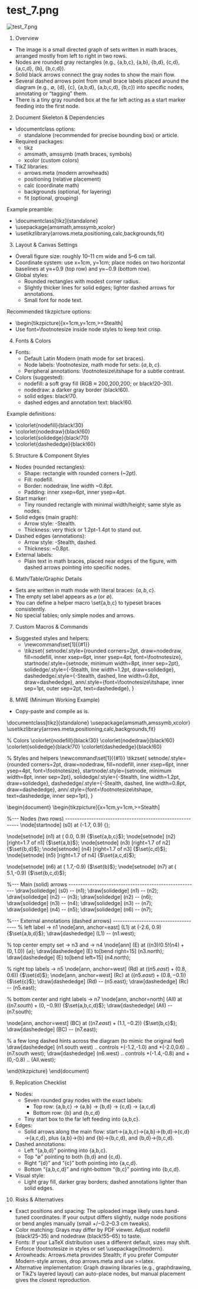 # test_7.png

![test_7.png](../../../eval_dataset/images/test_7.png)

1. Overview
- The image is a small directed graph of sets written in math braces, arranged mostly from left to right in two rows.
- Nodes are rounded gray rectangles (e.g., {a,b,c}, {a,b}, {b,d}, {c,d}, {a,c,d}, {b}, {b,c,d}).
- Solid black arrows connect the gray nodes to show the main flow.
- Several dashed arrows point from small brace labels placed around the diagram (e.g., ∅, {d}, {c}, {a,b,d}, {a,b,c,d}, {b,c}) into specific nodes, annotating or “tagging” them.
- There is a tiny gray rounded box at the far left acting as a start marker feeding into the first node.

2. Document Skeleton & Dependencies
- \documentclass options:
  - standalone (recommended for precise bounding box) or article.
- Required packages:
  - tikz
  - amsmath, amssymb (math braces, symbols)
  - xcolor (custom colors)
- TikZ libraries:
  - arrows.meta (modern arrowheads)
  - positioning (relative placement)
  - calc (coordinate math)
  - backgrounds (optional, for layering)
  - fit (optional, grouping)

Example preamble:
- \documentclass[tikz]{standalone}
- \usepackage{amsmath,amssymb,xcolor}
- \usetikzlibrary{arrows.meta,positioning,calc,backgrounds,fit}

3. Layout & Canvas Settings
- Overall figure size: roughly 10–11 cm wide and 5–6 cm tall.
- Coordinate system: use x=1cm, y=1cm; place nodes on two horizontal baselines at y≈+0.9 (top row) and y≈−0.9 (bottom row).
- Global styles:
  - Rounded rectangles with modest corner radius.
  - Slightly thicker lines for solid edges; lighter dashed arrows for annotations.
  - Small font for node text.

Recommended tikzpicture options:
- \begin{tikzpicture}[x=1cm,y=1cm,>=Stealth]
- Use font=\footnotesize inside node styles to keep text crisp.

4. Fonts & Colors
- Fonts:
  - Default Latin Modern (math mode for set braces).
  - Node labels: \footnotesize, math mode for sets: $\{a,b,c\}$.
  - Peripheral annotations: \footnotesize\itshape for a subtle contrast.
- Colors (suggested):
  - nodefill: a soft gray fill (RGB ≈ 200,200,200; or black!20–30).
  - nodedraw: a darker gray border (black!60).
  - solid edges: black!70.
  - dashed edges and annotation text: black!60.

Example definitions:
- \colorlet{nodefill}{black!30}
- \colorlet{nodedraw}{black!60}
- \colorlet{solidedge}{black!70}
- \colorlet{dashededge}{black!60}

5. Structure & Component Styles
- Nodes (rounded rectangles):
  - Shape: rectangle with rounded corners (~2pt).
  - Fill: nodefill.
  - Border: nodedraw, line width ~0.8pt.
  - Padding: inner xsep=6pt, inner ysep=4pt.
- Start marker:
  - Tiny rounded rectangle with minimal width/height; same style as nodes.
- Solid edges (main graph):
  - Arrow style: -Stealth.
  - Thickness: very thick or 1.2pt–1.4pt to stand out.
- Dashed edges (annotations):
  - Arrow style: -Stealth, dashed.
  - Thickness: ~0.8pt.
- External labels:
  - Plain text in math braces, placed near edges of the figure, with dashed arrows pointing into specific nodes.

6. Math/Table/Graphic Details
- Sets are written in math mode with literal braces: $\{a,b,c\}$.
- The empty set label appears as $\varnothing$ (or $\emptyset$).
- You can define a helper macro \set{a,b,c} to typeset braces consistently.
- No special tables; only simple nodes and arrows.

7. Custom Macros & Commands
- Suggested styles and helpers:
  - \newcommand\set[1]{\{#1\}}
  - \tikzset{
      setnode/.style={rounded corners=2pt, draw=nodedraw, fill=nodefill,
                      inner xsep=6pt, inner ysep=4pt, font=\footnotesize},
      startnode/.style={setnode, minimum width=8pt, inner sep=2pt},
      solidedge/.style={-Stealth, line width=1.2pt, draw=solidedge},
      dashededge/.style={-Stealth, dashed, line width=0.8pt, draw=dashededge},
      ann/.style={font=\footnotesize\itshape, inner sep=1pt, outer sep=2pt, text=dashededge},
    }

8. MWE (Minimum Working Example)
- Copy-paste and compile as is.

\documentclass[tikz]{standalone}
\usepackage{amsmath,amssymb,xcolor}
\usetikzlibrary{arrows.meta,positioning,calc,backgrounds,fit}

% Colors
\colorlet{nodefill}{black!30}
\colorlet{nodedraw}{black!60}
\colorlet{solidedge}{black!70}
\colorlet{dashededge}{black!60}

% Styles and helpers
\newcommand\set[1]{\{#1\}}
\tikzset{
  setnode/.style={rounded corners=2pt, draw=nodedraw, fill=nodefill,
                  inner xsep=6pt, inner ysep=4pt, font=\footnotesize},
  startnode/.style={setnode, minimum width=8pt, inner sep=2pt},
  solidedge/.style={-Stealth, line width=1.2pt, draw=solidedge},
  dashededge/.style={-Stealth, dashed, line width=0.8pt, draw=dashededge},
  ann/.style={font=\footnotesize\itshape, text=dashededge, inner sep=1pt},
}

\begin{document}
\begin{tikzpicture}[x=1cm,y=1cm,>=Stealth]

%--- Nodes (two rows) ----------------------------------------------------------
\node[startnode] (s0) at (-1.7, 0.9) {};

\node[setnode] (n1) at ( 0.0, 0.9) {$\set{a,b,c}$};
\node[setnode] (n2) [right=1.7 of n1] {$\set{a,b}$};
\node[setnode] (n3) [right=1.7 of n2] {$\set{b,d}$};
\node[setnode] (n4) [right=1.7 of n3] {$\set{c,d}$};
\node[setnode] (n5) [right=1.7 of n4] {$\set{a,c,d}$};

\node[setnode] (n6) at ( 1.7,-0.9) {$\set{b}$};
\node[setnode] (n7) at ( 5.1,-0.9) {$\set{b,c,d}$};

%--- Main (solid) arrows -------------------------------------------------------
\draw[solidedge] (s0) -- (n1);
\draw[solidedge] (n1) -- (n2);
\draw[solidedge] (n2) -- (n3);
\draw[solidedge] (n2) -- (n6);
\draw[solidedge] (n3) -- (n4);
\draw[solidedge] (n3) -- (n7);
\draw[solidedge] (n4) -- (n5);
\draw[solidedge] (n6) -- (n7);

%--- External annotations (dashed arrows) -------------------------------------
% left label -> n1
\node[ann, anchor=east] (L1) at (-2.6, 0.9) {$\set{a,b,d}$};
\draw[dashededge] (L1) -- (n1.west);

% top center empty set -> n3 and -> n4
\node[ann] (E) at ($(n3)!0.5!(n4)+(0,1.0)$) {$\varnothing$};
\draw[dashededge] (E) to[bend right=15] (n3.north);
\draw[dashededge] (E) to[bend left=15] (n4.north);

% right top labels -> n5
\node[ann, anchor=west] (Rd) at ($(n5.east)+(0.8,0.6)$) {$\set{d}$};
\node[ann, anchor=west] (Rc) at ($(n5.east)+(0.8,-0.1)$) {$\set{c}$};
\draw[dashededge] (Rd) -- (n5.east);
\draw[dashededge] (Rc) -- (n5.east);

% bottom center and right labels -> n7
\node[ann, anchor=north] (All) at ($(n7.south)+(0,-0.9)$) {$\set{a,b,c,d}$};
\draw[dashededge] (All) -- (n7.south);

\node[ann, anchor=west] (BC) at ($(n7.east)+(1.1,-0.2)$) {$\set{b,c}$};
\draw[dashededge] (BC) -- (n7.east);

% a few long dashed hints across the diagram (to mimic the original feel)
\draw[dashededge] (n1.south west) .. controls +(-1.2,-1.0) and +(-2.0,0.6) .. (n7.south west);
\draw[dashededge] (n6.west) .. controls +(-1.4,-0.8) and +(0,-0.8) .. (All.west);

\end{tikzpicture}
\end{document}

9. Replication Checklist
- Nodes:
  - Seven rounded gray nodes with the exact labels:
    - Top row: {a,b,c} → {a,b} → {b,d} → {c,d} → {a,c,d}
    - Bottom row: {b} and {b,c,d}
  - Tiny start box to the far left feeding into {a,b,c}.
- Edges:
  - Solid arrows along the main flow: start→{a,b,c}→{a,b}→{b,d}→{c,d}→{a,c,d}, plus {a,b}→{b} and {b}→{b,c,d}, and {b,d}→{b,c,d}.
- Dashed annotations:
  - Left “{a,b,d}” pointing into {a,b,c}.
  - Top “∅” pointing to both {b,d} and {c,d}.
  - Right “{d}” and “{c}” both pointing into {a,c,d}.
  - Bottom “{a,b,c,d}” and right-bottom “{b,c}” pointing into {b,c,d}.
- Visual style:
  - Light gray fill, darker gray borders; dashed annotations lighter than solid edges.

10. Risks & Alternatives
- Exact positions and spacing: The uploaded image likely uses hand-tuned coordinates. If your output differs slightly, nudge node positions or bend angles manually (small +/−0.2–0.3 cm tweaks).
- Color matching: Grays may differ by PDF viewer. Adjust nodefill (black!25–35) and nodedraw (black!55–65) to taste.
- Fonts: If your LaTeX distribution uses a different default, sizes may shift. Enforce \footnotesize in styles or set \usepackage{lmodern}.
- Arrowheads: Arrows.meta provides Stealth; if you prefer Computer Modern-style arrows, drop arrows.meta and use >=latex.
- Alternative implementation: Graph drawing libraries (e.g., graphdrawing, or TikZ’s layered layout) can auto-place nodes, but manual placement gives the closest reproduction.
